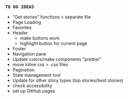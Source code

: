 ### `TO DO IDEAS`

- "Get stories" functions > separate file
- Page Loading
- Favorites
- Header 
    - make buttons work
    - highlight button for current page
- Footer
- Navigation pane
- Update colors/make components "prettier"
- move inline css > .css files
- Pagination 
- State management tool
- Update for other story types (top stories/best stories)
- check accessibility
- set up GitHub pages